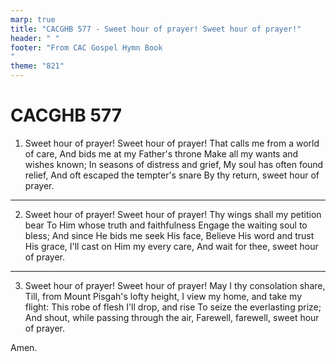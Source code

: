 ```yaml
---
marp: true
title: "CACGHB 577 - Sweet hour of prayer! Sweet hour of prayer!"
header: " "
footer: "From CAC Gospel Hymn Book 
"
theme: "821"
---
```


<style>
    :root {
        font-size: 2.5em;
    }

    section {
        display: flex;
        flex-direction: column;
        justify-content: space-evenly;
        gap: 5px;
    }
</style>

# CACGHB 577

1. Sweet hour of prayer! Sweet hour of prayer!
	That calls me from a world of care,
	And bids me at my Father's throne
	Make all my wants and wishes known;
	In seasons of distress and grief,
	My soul has often found relief,
	And oft escaped the tempter's snare
	By thy return, sweet hour of prayer.

---

2. Sweet hour of prayer! Sweet hour of prayer!
	Thy wings shall my petition bear
	To Him whose truth and faithfulness
	Engage the waiting soul to bless;
	And since He bids me seek His face,
	Believe His word and trust His grace,
	I'll cast on Him my every care,
	And wait for thee, sweet hour of prayer.

---

3. Sweet hour of prayer! Sweet hour of prayer!
	May I thy consolation share,
	Till, from Mount Pisgah's lofty height,
	I view my home, and take my flight:
	This robe of flesh I'll drop, and rise
	To seize the everlasting prize;
	And shout, while passing through the air,
	Farewell, farewell, sweet hour of prayer.

Amen.